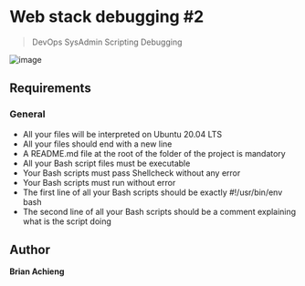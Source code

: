 # Web stack debugging #2

> DevOps
> SysAdmin
> Scripting
> Debugging

![image](https://s3.amazonaws.com/intranet-projects-files/holbertonschool-sysadmin_devops/287/99littlebugsinthecode-holberton.jpg)

## Requirements
### General

 - All your files will be interpreted on Ubuntu 20.04 LTS
 -   All your files should end with a new line
 -   A README.md file at the root of the folder of the project is mandatory
 -   All your Bash script files must be executable
 -   Your Bash scripts must pass Shellcheck without any error
 -   Your Bash scripts must run without error
 -   The first line of all your Bash scripts should be exactly #!/usr/bin/env bash
-    The second line of all your Bash scripts should be a comment explaining what is the script doing

## Author
**Brian Achieng**